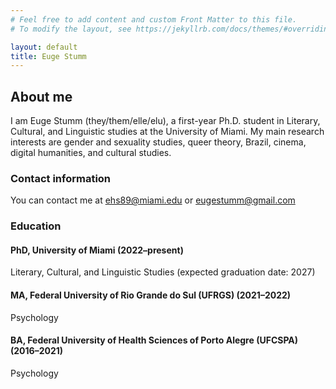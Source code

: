 ```yaml
---
# Feel free to add content and custom Front Matter to this file.
# To modify the layout, see https://jekyllrb.com/docs/themes/#overriding-theme-defaults

layout: default
title: Euge Stumm 
---
```


## About me

I am Euge Stumm (they/them/elle/elu), a first-year Ph.D. student in Literary, Cultural, and Linguistic studies at the University of Miami. My main research interests are gender and sexuality studies, queer theory, Brazil, cinema, digital humanities, and cultural studies. 

### Contact information

You can contact me at [ehs89@miami.edu](mailto:ehs89@miami.edu) or [eugestumm@gmail.com](mailto:eugestumm@gmail.com)

### Education 

#### PhD, University of Miami (2022–present)
Literary, Cultural, and Linguistic Studies (expected graduation date: 2027)

#### MA, Federal University of Rio Grande do Sul (UFRGS) (2021–2022)
Psychology

#### BA, Federal University of Health Sciences of Porto Alegre (UFCSPA) (2016–2021)
Psychology